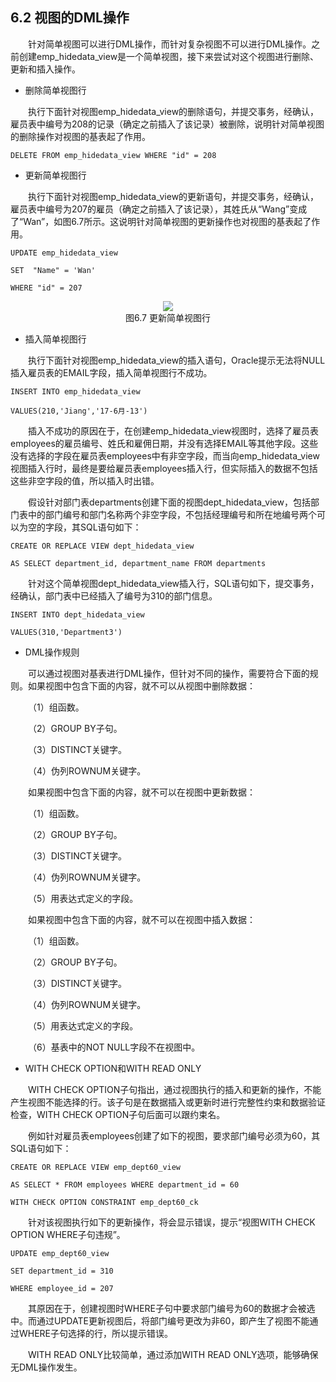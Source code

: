 ## 6.2  视图的DML操作
 

&emsp;&emsp;针对简单视图可以进行DML操作，而针对复杂视图不可以进行DML操作。之前创建emp_hidedata_view是一个简单视图，接下来尝试对这个视图进行删除、更新和插入操作。

- 删除简单视图行

&emsp;&emsp;执行下面针对视图emp_hidedata_view的删除语句，并提交事务，经确认，雇员表中编号为208的记录（确定之前插入了该记录）被删除，说明针对简单视图的删除操作对视图的基表起了作用。


```
DELETE FROM emp_hidedata_view WHERE "id" = 208
```


- 更新简单视图行

&emsp;&emsp;执行下面针对视图emp_hidedata_view的更新语句，并提交事务，经确认，雇员表中编号为207的雇员（确定之前插入了该记录），其姓氏从“Wang”变成了“Wan”，如图6.7所示。这说明针对简单视图的更新操作也对视图的基表起了作用。


```
UPDATE emp_hidedata_view 

SET  "Name" = 'Wan'

WHERE "id" = 207
```


<center><img src="https://labfile.oss.aliyuncs.com/library/oracle_textbook/img/d6z/tu6.7.png" /></center>  
<center>图6.7  更新简单视图行</center>  



- 插入简单视图行

&emsp;&emsp;执行下面针对视图emp_hidedata_view的插入语句，Oracle提示无法将NULL插入雇员表的EMAIL字段，插入简单视图行不成功。


```
INSERT INTO emp_hidedata_view

VALUES(210,'Jiang','17-6月-13')
```


&emsp;&emsp;插入不成功的原因在于，在创建emp_hidedata_view视图时，选择了雇员表employees的雇员编号、姓氏和雇佣日期，并没有选择EMAIL等其他字段。这些没有选择的字段在雇员表employees中有非空字段，而当向emp_hidedata_view视图插入行时，最终是要给雇员表employees插入行，但实际插入的数据不包括这些非空字段的值，所以插入时出错。

&emsp;&emsp;假设针对部门表departments创建下面的视图dept_hidedata_view，包括部门表中的部门编号和部门名称两个非空字段，不包括经理编号和所在地编号两个可以为空的字段，其SQL语句如下：


```
CREATE OR REPLACE VIEW dept_hidedata_view

AS SELECT department_id, department_name FROM departments
```


&emsp;&emsp;针对这个简单视图dept_hidedata_view插入行，SQL语句如下，提交事务，经确认，部门表中已经插入了编号为310的部门信息。


```
INSERT INTO dept_hidedata_view

VALUES(310,'Department3')
```
- DML操作规则

&emsp;&emsp;可以通过视图对基表进行DML操作，但针对不同的操作，需要符合下面的规则。如果视图中包含下面的内容，就不可以从视图中删除数据：

&emsp;&emsp;（1）组函数。

&emsp;&emsp;（2）GROUP BY子句。

&emsp;&emsp;（3）DISTINCT关键字。

&emsp;&emsp;（4）伪列ROWNUM关键字。

&emsp;&emsp;如果视图中包含下面的内容，就不可以在视图中更新数据：

&emsp;&emsp;（1）组函数。

&emsp;&emsp;（2）GROUP BY子句。

&emsp;&emsp;（3）DISTINCT关键字。

&emsp;&emsp;（4）伪列ROWNUM关键字。

&emsp;&emsp;（5）用表达式定义的字段。

&emsp;&emsp;如果视图中包含下面的内容，就不可以在视图中插入数据：

&emsp;&emsp;（1）组函数。

&emsp;&emsp;（2）GROUP BY子句。

&emsp;&emsp;（3）DISTINCT关键字。

&emsp;&emsp;（4）伪列ROWNUM关键字。

&emsp;&emsp;（5）用表达式定义的字段。

&emsp;&emsp;（6）基表中的NOT NULL字段不在视图中。

- WITH CHECK OPTION和WITH READ ONLY

&emsp;&emsp;WITH CHECK OPTION子句指出，通过视图执行的插入和更新的操作，不能产生视图不能选择的行。该子句是在数据插入或更新时进行完整性约束和数据验证检查，WITH CHECK OPTION子句后面可以跟约束名。

&emsp;&emsp;例如针对雇员表employees创建了如下的视图，要求部门编号必须为60，其SQL语句如下：


```
CREATE OR REPLACE VIEW emp_dept60_view

AS SELECT * FROM employees WHERE department_id = 60

WITH CHECK OPTION CONSTRAINT emp_dept60_ck
```


&emsp;&emsp;针对该视图执行如下的更新操作，将会显示错误，提示“视图WITH CHECK OPTION WHERE子句违规”。


```
UPDATE emp_dept60_view

SET department_id = 310

WHERE employee_id = 207
```


&emsp;&emsp;其原因在于，创建视图时WHERE子句中要求部门编号为60的数据才会被选中。而通过UPDATE更新视图后，将部门编号更改为非60，即产生了视图不能通过WHERE子句选择的行，所以提示错误。

&emsp;&emsp;WITH READ ONLY比较简单，通过添加WITH READ ONLY选项，能够确保无DML操作发生。



